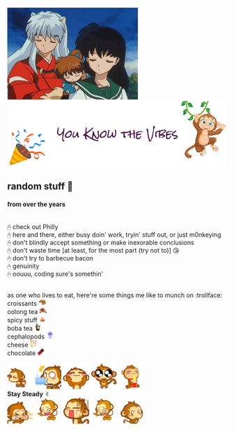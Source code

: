 ![](images/01.gif)
![](images/banner.png)
## random stuff :tanabata_tree:
#### from over the years
<br>🖰 check out Philly
<br>🖰 here and there, either busy doin' work, tryin' stuff out, or just m0nkeying
<br>🖰 don't blindly accept something or make inexorable conclusions
<br>🖰 don't waste time [at least, for the most part (try not to)] :kissing_heart:
<br>🖰 don't try to barbecue bacon
<br>🖰 genuinity
<br>🖰 oouuu, coding sure's somethin'

<br> as one who lives to eat, here're some things me like to munch on :trollface:
<br> croissants ![](images/croissant.png)
<br> oolong tea ![](images/oolong_tea.png)
<br> spicy stuff ![](images/pepper.png)
<br> boba tea ![](images/boba_tea.png)
<br> cephalopods ![](images/jellyfish.png)
<br> cheese ![](images/cheese.png)
<br> chocolate ![](images/chocolate.png)

![](images/t_01.gif)
![](images/t_02.gif)
![](images/t_03.gif)
![](images/t_04.gif)
![](images/t_05.gif)
<br>**Stay Steady** ✌︎
<br>![](images/m_01.gif)
![](images/m_04.gif)
![](images/m_05.gif)
![](images/m_02.gif)
![](images/m_03.gif)
